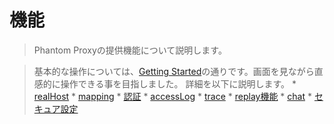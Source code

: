 # 機能 #
> Phantom Proxyの提供機能について説明します。

> 基本的な操作については、[Getting Started](GettingStarted.md)の通りです。画面を見ながら直感的に操作できる事を目指しました。
> 詳細を以下に説明します。
    * [realHost](RealHost.md)
    * [mapping](Mapping.md)
    * [認証](Authentication.md)
    * [accessLog](AccessLog.md)
    * [trace](Trace.md)
    * [replay機能](Replay.md)
    * [chat](Chat.md)
    * [セキュア設定](SecureSetting.md)